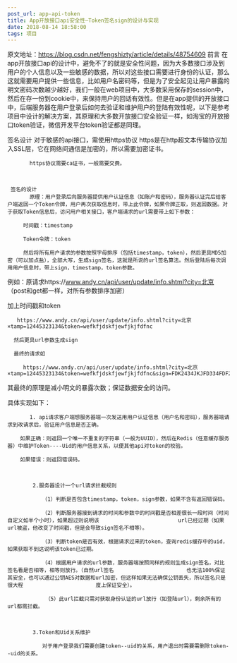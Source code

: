 ```yaml
---
post_url: app-api-token
title: App开放接口api安全性—Token签名sign的设计与实现
date: 2018-08-14 18:58:00
tags: 项目
---
```

原文地址：https://blog.csdn.net/fengshizty/article/details/48754609
前言
       在app开放接口api的设计中，避免不了的就是安全性问题，因为大多数接口涉及到用户的个人信息以及一些敏感的数据，所以对这些接口需要进行身份的认证，那么这就需要用户提供一些信息，比如用户名密码等，但是为了安全起见让用户暴露的明文密码次数越少越好，我们一般在web项目中，大多数采用保存的session中，然后在存一份到cookie中，来保持用户的回话有效性。但是在app提供的开放接口中，后端服务器在用户登录后如何去验证和维护用户的登陆有效性呢，以下是参考项目中设计的解决方案，其原理和大多数开放接口安全验证一样，如淘宝的开放接口token验证，微信开发平台token验证都是同理。

 

签名设计
     对于敏感的api接口，需使用https协议
           https是在http超文本传输协议加入SSL层，它在网络间通信是加密的，所以需要加密证书。

           https协议需要ca证书，一般需要交费。

 

     签名的设计
           原理：用户登录后向服务器提供用户认证信息（如账户和密码），服务器认证完后给客户端返回一个Token令牌，用户再次获取信息时，带上此令牌，如果令牌正取，则返回数据。对于获取Token信息后，访问用户相关接口，客户端请求的url需要带上如下参数：

         时间戳：timestamp

         Token令牌：token

         然后将所有用户请求的参数按照字母排序（包括timestamp，token），然后更具MD5加密（可以加点盐），全部大写，生成sign签名，这就是所说的url签名算法。然后登陆后每次调用用户信息时，带上sign，timestamp，token参数。

例如：原请求https://www.andy.cn/api/user/update/info.shtml?city=北京 （post和get都一样，对所有参数排序加密）

 加上时间戳和token

       https://www.andy.cn/api/user/update/info.shtml?city=北京×tamp=12445323134&token=wefkfjdskfjewfjkjfdfnc

      然后更具url参数生成sign

      最终的请求如

         https://www.andy.cn/api/user/update/info.shtml?city=北京×tamp=12445323134&token=wefkfjdskfjewfjkjfdfnc&sign=FDK2434JKJFD334FDF2

 

其最终的原理是减小明文的暴露次数；保证数据安全的访问。

具体实现如下：

           1. api请求客户端想服务器端一次发送用用户认证信息（用户名和密码），服务器端请求到改请求后，验证用户信息是否正确。

        如果正确：则返回一个唯一不重复的字符串（一般为UUID），然后在Redis（任意缓存服务器）中维护Token----Uid的用户信息关系，以便其他api对token的校验。

        如果错误：则返回错误码。

          

            2.服务器设计一个url请求拦截规则

               （1）判断是否包含timestamp，token，sign参数，如果不含有返回错误码。

               （2）判断服务器接到请求的时间和参数中的时间戳是否相差很长一段时间（时间自定义如半个小时），如果超过则说明该                         url已经过期（如果url被盗，他改变了时间戳，但是会导致sign签名不相等）。

               （3）判断token是否有效，根据请求过来的token，查询redis缓存中的uid，如果获取不到这说明该token已过期。

               （4）根据用户请求的url参数，服务器端按照同样的规则生成sign签名，对比签名看是否相等，相等则放行。（自然url签名                       也无法100%保证其安全，也可以通过公钥AES对数据和url加密，但这样如果无法确保公钥丢失，所以签名只是很大程                       度上保证安全）。

                （5）此url拦截只需对获取身份认证的url放行（如登陆url），剩余所有的url都需拦截。

 

            3.Token和Uid关系维护

               对于用户登录我们需要创建token--uid的关系，用户退出时需要需删除token--uid的关系。